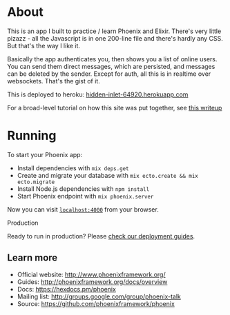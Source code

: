 # About

This is an app I built to practice / learn Phoenix and Elixir. There's very little pizazz - all the Javascript is in one 200-line file and there's hardly any CSS. But that's the way I like it. 

Basically the app authenticates you, then shows you a list of online users. You can send them direct messages, which are persisted, and messages can be deleted by the sender. Except for auth, all this is in realtime over websockets. That's the gist of it.

This is deployed to heroku: [hidden-inlet-64920.herokuapp.com](https://hidden-inlet-64920.herokuapp.com)

For a broad-level tutorial on how this site was put together, see [this writeup](./writeup.md)

# Running

To start your Phoenix app:

  * Install dependencies with `mix deps.get`
  * Create and migrate your database with `mix ecto.create && mix ecto.migrate`
  * Install Node.js dependencies with `npm install`
  * Start Phoenix endpoint with `mix phoenix.server`

Now you can visit [`localhost:4000`](http://localhost:4000) from your browser.

Production

Ready to run in production? Please [check our deployment guides](http://www.phoenixframework.org/docs/deployment).

## Learn more

  * Official website: http://www.phoenixframework.org/
  * Guides: http://phoenixframework.org/docs/overview
  * Docs: https://hexdocs.pm/phoenix
  * Mailing list: http://groups.google.com/group/phoenix-talk
  * Source: https://github.com/phoenixframework/phoenix
